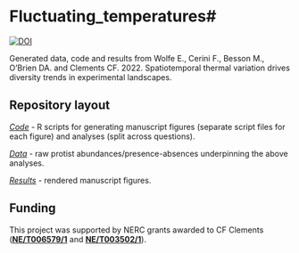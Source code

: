 # Fluctuating_temperatures#

[![DOI](https://zenodo.org/badge/DOI/10.5281/zenodo.7383209.svg)](https://doi.org/10.5281/zenodo.7383209)

Generated data, code and results from Wolfe E., Cerini F., Besson M., O’Brien DA. and Clements CF. 2022. Spatiotemporal thermal variation drives diversity trends in experimental landscapes.

## Repository layout
[*Code*](Code) - R scripts for generating manuscript figures (separate script files for each figure) and analyses (split across questions).

[*Data*](Data) - raw protist abundances/presence-absences underpinning the above analyses.

[*Results*](Results) - rendered manuscript figures.

## Funding
This project was supported by NERC grants awarded to CF Clements ([**NE/T006579/1**](https://gtr.ukri.org/project/C57870FC-7D15-455D-BEB4-0122A44D9C43) and [**NE/T003502/1**](https://gtr.ukri.org/projects?ref=NE%2FT003502%2F1)).

